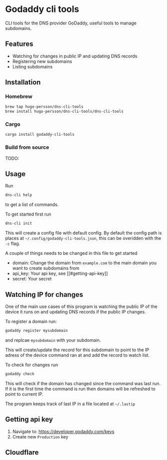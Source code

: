 # Godaddy cli tools

CLI tools for the DNS provider GoDaddy, useful tools to manage subdomains.

## Features

- Watching for changes in public IP and updating DNS records
- Registering new subdomains
- Listing subdomains

## Installation

### Homebrew

```sh
brew tap hugo-persson/dns-cli-tools
brew install hugo-persson/dns-cli-tools/dns-cli-tools
```

### Cargo

```sh
cargo install godaddy-cli-tools
```

### Build from source

TODO:

## Usage

Run

```sh
dns-cli help
```

to get a list of commands.

To get started first run

```sh
dns-cli init
```

This will create a config file with default config. By default the config path is places at `~/.config/godaddy-cli-tools.json`, this can be overidden with the `-c` flag.

A couple of things needs to be changed in this file to get started

- domain: Change the domain from `example.com` to the main domain you want to create subdomains from
- api_key: Your api key, see [[#getting-api-key]]
- secret: Your secret

## Watching IP for changes

One of the main use cases of this program is watching the public IP of the device it runs on and updating DNS records if the public IP changes.

To register a domain run:

```sh
godaddy register mysubdomain
```

and replcae `mysubdomain` with your subdomain.

This will create/update the record for this subdomain to point to the IP adress of the device command ran at and add the record to watch list.

To check for changes run

```sh
godaddy check
```

This will check if the domain has changed since the command was last run. If it is the first time the command is run then domains will be refreshed to point to current IP.

The program keeps track of last IP in a file located at `~/.lastip`

## Getting api key

1. Navigate to: https://developer.godaddy.com/keys
2. Create new `Production` key

## Cloudflare
